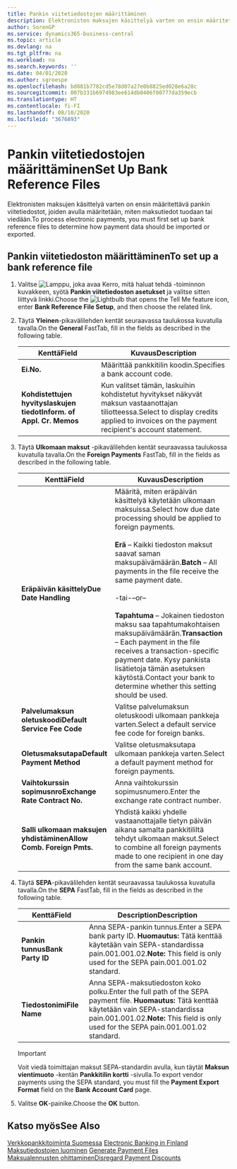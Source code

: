 ```yaml
---
title: Pankin viitetiedostojen määrittäminen
description: Elektronisten maksujen käsittelyä varten on ensin määritettävä pankin viitetiedostot, joiden avulla määritetään, miten maksutiedot tuodaan tai viedään.
author: SorenGP
ms.service: dynamics365-business-central
ms.topic: article
ms.devlang: na
ms.tgt_pltfrm: na
ms.workload: na
ms.search.keywords: ''
ms.date: 04/01/2020
ms.author: sgroespe
ms.openlocfilehash: bd881b7782cd5e78d07a27e0b8825ed028e6a28c
ms.sourcegitcommit: 007b331b6974983ee614db0406f00777da359ecb
ms.translationtype: HT
ms.contentlocale: fi-FI
ms.lasthandoff: 08/10/2020
ms.locfileid: "3676893"
---
```

# <a name="set-up-bank-reference-files"></a><span data-ttu-id="29130-103">Pankin viitetiedostojen määrittäminen</span><span class="sxs-lookup"><span data-stu-id="29130-103">Set Up Bank Reference Files</span></span>
<span data-ttu-id="29130-104">Elektronisten maksujen käsittelyä varten on ensin määritettävä pankin viitetiedostot, joiden avulla määritetään, miten maksutiedot tuodaan tai viedään.</span><span class="sxs-lookup"><span data-stu-id="29130-104">To process electronic payments, you must first set up bank reference files to determine how payment data should be imported or exported.</span></span>  

## <a name="to-set-up-a-bank-reference-file"></a><span data-ttu-id="29130-105">Pankin viitetiedoston määrittäminen</span><span class="sxs-lookup"><span data-stu-id="29130-105">To set up a bank reference file</span></span>  

1.  <span data-ttu-id="29130-106">Valitse ![Lamppu, joka avaa Kerro, mitä haluat tehdä -toiminnon](../../media/ui-search/search_small.png "Kerro, mitä haluat tehdä") kuvakkeen, syötä **Pankin viitetiedoston asetukset** ja valitse sitten liittyvä linkki.</span><span class="sxs-lookup"><span data-stu-id="29130-106">Choose the ![Lightbulb that opens the Tell Me feature](../../media/ui-search/search_small.png "Tell me what you want to do") icon, enter **Bank Reference File Setup**, and then choose the related link.</span></span>  
2.  <span data-ttu-id="29130-107">Täytä **Yleinen**-pikavälilehden kentät seuraavassa taulukossa kuvatulla tavalla.</span><span class="sxs-lookup"><span data-stu-id="29130-107">On the **General** FastTab, fill in the fields as described in the following table.</span></span>  

    |<span data-ttu-id="29130-108">Kenttä</span><span class="sxs-lookup"><span data-stu-id="29130-108">Field</span></span>|<span data-ttu-id="29130-109">Kuvaus</span><span class="sxs-lookup"><span data-stu-id="29130-109">Description</span></span>|  
    |---------------------------------|---------------------------------------|  
    |<span data-ttu-id="29130-110">**Ei.**</span><span class="sxs-lookup"><span data-stu-id="29130-110">**No.**</span></span>|<span data-ttu-id="29130-111">Määrittää pankkitilin koodin.</span><span class="sxs-lookup"><span data-stu-id="29130-111">Specifies a bank account code.</span></span>|  
    |<span data-ttu-id="29130-112">**Kohdistettujen hyvityslaskujen tiedot**</span><span class="sxs-lookup"><span data-stu-id="29130-112">**Inform. of Appl. Cr. Memos**</span></span>|<span data-ttu-id="29130-113">Kun valitset tämän, laskuihin kohdistetut hyvitykset näkyvät maksun vastaanottajan tiliotteessa.</span><span class="sxs-lookup"><span data-stu-id="29130-113">Select to display credits applied to invoices on the payment recipient's account statement.</span></span>|  

3.  <span data-ttu-id="29130-114">Täytä **Ulkomaan maksut** -pikavälilehden kentät seuraavassa taulukossa kuvatulla tavalla.</span><span class="sxs-lookup"><span data-stu-id="29130-114">On the **Foreign Payments** FastTab, fill in the fields as described in the following table.</span></span>  

    |<span data-ttu-id="29130-115">Kenttä</span><span class="sxs-lookup"><span data-stu-id="29130-115">Field</span></span>|<span data-ttu-id="29130-116">Kuvaus</span><span class="sxs-lookup"><span data-stu-id="29130-116">Description</span></span>|  
    |---------------------------------|---------------------------------------|  
    |<span data-ttu-id="29130-117">**Eräpäivän käsittely**</span><span class="sxs-lookup"><span data-stu-id="29130-117">**Due Date Handling**</span></span>|<span data-ttu-id="29130-118">Määritä, miten eräpäivän käsittelyä käytetään ulkomaan maksuissa.</span><span class="sxs-lookup"><span data-stu-id="29130-118">Select how due date processing should be applied to foreign payments.</span></span><br /><br /> <span data-ttu-id="29130-119">**Erä** – Kaikki tiedoston maksut saavat saman maksupäivämäärän.</span><span class="sxs-lookup"><span data-stu-id="29130-119">**Batch** – All payments in the file receive the same payment date.</span></span><br /><br /> <span data-ttu-id="29130-120">-tai-</span><span class="sxs-lookup"><span data-stu-id="29130-120">–or–</span></span><br /><br /> <span data-ttu-id="29130-121">**Tapahtuma** – Jokainen tiedoston maksu saa tapahtumakohtaisen maksupäivämäärän.</span><span class="sxs-lookup"><span data-stu-id="29130-121">**Transaction** – Each payment in the file receives a transaction-specific payment date.</span></span> <span data-ttu-id="29130-122">Kysy pankista lisätietoja tämän asetuksen käytöstä.</span><span class="sxs-lookup"><span data-stu-id="29130-122">Contact your bank to determine whether this setting should be used.</span></span>|  
    |<span data-ttu-id="29130-123">**Palvelumaksun oletuskoodi**</span><span class="sxs-lookup"><span data-stu-id="29130-123">**Default Service Fee Code**</span></span>|<span data-ttu-id="29130-124">Valitse palvelumaksun oletuskoodi ulkomaan pankkeja varten.</span><span class="sxs-lookup"><span data-stu-id="29130-124">Select a default service fee code for foreign banks.</span></span>|  
    |<span data-ttu-id="29130-125">**Oletusmaksutapa**</span><span class="sxs-lookup"><span data-stu-id="29130-125">**Default Payment Method**</span></span>|<span data-ttu-id="29130-126">Valitse oletusmaksutapa ulkomaan pankkeja varten.</span><span class="sxs-lookup"><span data-stu-id="29130-126">Select a default payment method for foreign payments.</span></span>|  
    |<span data-ttu-id="29130-127">**Vaihtokurssin sopimusnro**</span><span class="sxs-lookup"><span data-stu-id="29130-127">**Exchange Rate Contract No.**</span></span>|<span data-ttu-id="29130-128">Anna vaihtokurssin sopimusnumero.</span><span class="sxs-lookup"><span data-stu-id="29130-128">Enter the exchange rate contract number.</span></span>|  
    |<span data-ttu-id="29130-129">**Salli ulkomaan maksujen yhdistäminen**</span><span class="sxs-lookup"><span data-stu-id="29130-129">**Allow Comb. Foreign Pmts.**</span></span>|<span data-ttu-id="29130-130">Yhdistä kaikki yhdelle vastaanottajalle tietyn päivän aikana samalta pankkitililtä tehdyt ulkomaan maksut.</span><span class="sxs-lookup"><span data-stu-id="29130-130">Select to combine all foreign payments made to one recipient in one day from the same bank account.</span></span>|  

4.  <span data-ttu-id="29130-131">Täytä **SEPA**-pikavälilehden kentät seuraavassa taulukossa kuvatulla tavalla.</span><span class="sxs-lookup"><span data-stu-id="29130-131">On the **SEPA** FastTab, fill in the fields as described in the following table.</span></span>  

    |<span data-ttu-id="29130-132">Kenttä</span><span class="sxs-lookup"><span data-stu-id="29130-132">Field</span></span>|<span data-ttu-id="29130-133">Description</span><span class="sxs-lookup"><span data-stu-id="29130-133">Description</span></span>|  
    |---------------------------------|---------------------------------------|  
    |<span data-ttu-id="29130-134">**Pankin tunnus**</span><span class="sxs-lookup"><span data-stu-id="29130-134">**Bank Party ID**</span></span>|<span data-ttu-id="29130-135">Anna SEPA-pankin tunnus.</span><span class="sxs-lookup"><span data-stu-id="29130-135">Enter a SEPA bank party ID.</span></span> <span data-ttu-id="29130-136">**Huomautus:** Tätä kenttää käytetään vain SEPA-standardissa pain.001.001.02.</span><span class="sxs-lookup"><span data-stu-id="29130-136">**Note:**  This field is only used for the SEPA pain.001.001.02 standard.</span></span>|  
    |<span data-ttu-id="29130-137">**Tiedostonimi**</span><span class="sxs-lookup"><span data-stu-id="29130-137">**File Name**</span></span>|<span data-ttu-id="29130-138">Anna SEPA-maksutiedoston koko polku.</span><span class="sxs-lookup"><span data-stu-id="29130-138">Enter the full path of the SEPA payment file.</span></span> <span data-ttu-id="29130-139">**Huomautus:** Tätä kenttää käytetään vain SEPA-standardissa pain.001.001.02.</span><span class="sxs-lookup"><span data-stu-id="29130-139">**Note:**  This field is only used for the SEPA pain.001.001.02 standard.</span></span>|  

    > [!IMPORTANT]  
    >  <span data-ttu-id="29130-140">Voit viedä toimittajan maksut SEPA-standardin avulla, kun täytät **Maksun vientimuoto** -kentän **Pankkitilin kortti** -sivulla.</span><span class="sxs-lookup"><span data-stu-id="29130-140">To export vendor payments using the SEPA standard, you must fill the **Payment Export Format** field on the **Bank Account Card** page.</span></span>  

5.  <span data-ttu-id="29130-141">Valitse **OK**-painike.</span><span class="sxs-lookup"><span data-stu-id="29130-141">Choose the **OK** button.</span></span>  

## <a name="see-also"></a><span data-ttu-id="29130-142">Katso myös</span><span class="sxs-lookup"><span data-stu-id="29130-142">See Also</span></span>  
 <span data-ttu-id="29130-143">[Verkkopankkitoiminta Suomessa](electronic-banking-in-finland.md) </span><span class="sxs-lookup"><span data-stu-id="29130-143">[Electronic Banking in Finland](electronic-banking-in-finland.md) </span></span>  
 <span data-ttu-id="29130-144">[Maksutiedostojen luominen](how-to-generate-payment-files.md) </span><span class="sxs-lookup"><span data-stu-id="29130-144">[Generate Payment Files](how-to-generate-payment-files.md) </span></span>  
 [<span data-ttu-id="29130-145">Maksualennusten ohittaminen</span><span class="sxs-lookup"><span data-stu-id="29130-145">Disregard Payment Discounts</span></span>](how-to-disregard-payment-discounts.md)
